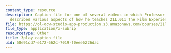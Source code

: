 ```yaml
---
content_type: resource
description: Caption file for one of several videos in which Professor David Thorburn
  describes various aspects of how he teaches 21L.011 The Film Experience.
file: https://ol-ocw-studio-app-production.s3.amazonaws.com/courses/21l-011-the-film-experience-fall-2013/58e91cd7e172662c7019f0eee6226dac_tg_1R6CDIa0.srt
file_type: application/x-subrip
resourcetype: Other
title: 3play caption file
uid: 58e91cd7-e172-662c-7019-f0eee6226dac
---
```

